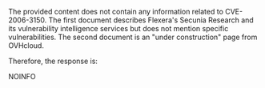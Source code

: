 The provided content does not contain any information related to CVE-2006-3150. The first document describes Flexera's Secunia Research and its vulnerability intelligence services but does not mention specific vulnerabilities. The second document is an "under construction" page from OVHcloud.

Therefore, the response is:

NOINFO